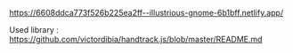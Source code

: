 https://6608ddca773f526b225ea2ff--illustrious-gnome-6b1bff.netlify.app/

Used library : https://github.com/victordibia/handtrack.js/blob/master/README.md
